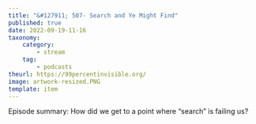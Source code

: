 ```yaml
---
title: "&#127911; 507- Search and Ye Might Find"
published: true
date: 2022-09-19-11-16
taxonomy:
    category:
        - stream
    tag:
        - podcasts
theurl: https://99percentinvisible.org/
image: artwork-resized.PNG
template: item
---
```


Episode summary: How did we get to a point where &ldquo;search&rdquo; is failing us?
